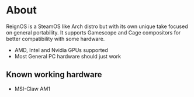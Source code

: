 # About
ReignOS is a SteamOS like Arch distro but with its own unique take focused on general portability. It supports Gamescope and Cage compositors for better compatibility with some hardware.

* AMD, Intel and Nvidia GPUs supported
* Most General PC hardware should just work

## Known working hardware
* MSI-Claw AM1